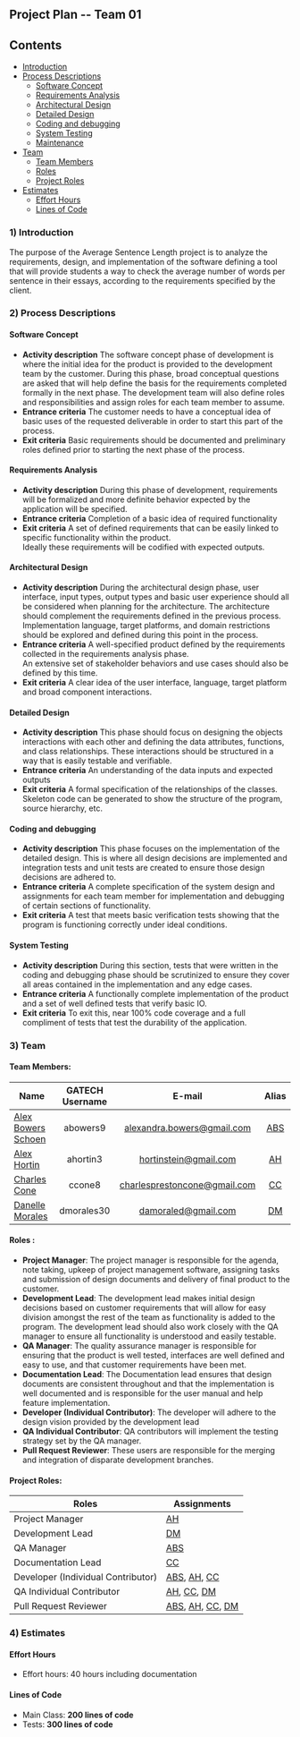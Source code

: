 ## **Project Plan -- Team 01**

Contents
-----------------
- [Introduction](#introduction)
- [Process Descriptions](#process-descriptions)
  - [Software Concept](#softwareconcept)
  - [Requirements Analysis](#requirements-analsys)
  - [Architectural Design](#architectual-design)
  - [Detailed Design](#detailed-design)
  - [Coding and debugging](#coding-and-debugging)
  - [System Testing](#system-testing)
  - [Maintenance](#maintenance)
- [Team](#team)
  - [Team Members](#team-members)
  - [Roles](#roles)
  - [Project Roles](#project-roles)
- [Estimates](#estimates)
  - [Effort Hours](#team-members)
  - [Lines of Code](#lines-of-code)

### 1) Introduction

The purpose of the Average Sentence Length project is to analyze the requirements, design,  and implementation of the
software defining a tool that will provide students a way to check the average number of words per sentence in their essays, according to the requirements specified by the client.  

### 2) Process Descriptions

#### Software Concept

- **Activity description**  The software concept phase of development is where the initial idea for the 
product is provided to the development team by the customer. During this phase, broad conceptual questions are asked
that will help define the basis for the requirements completed formally in the next phase. The development team will also define roles and responsibilities and assign roles for each team member to assume.
- **Entrance criteria**  The customer needs to have a conceptual idea of basic uses of the requested deliverable 
in order to start this part of the process.
- **Exit criteria**   Basic requirements should be documented and preliminary roles defined prior to starting the next
phase of the process.

#### Requirements Analysis 

- **Activity description** During this phase of development, requirements will be formalized and more definite behavior
expected by the application will be specified.  
- **Entrance criteria** Completion of a basic idea of required functionality
- **Exit criteria** A set of defined requirements that can be easily linked to specific functionality within the product.  
Ideally these requirements will be codified with expected outputs. 

#### Architectural Design

- **Activity description** During the architectural design phase, user interface, input types, output types and basic user 
experience should all be considered when planning for the architecture. The architecture should complement the requirements 
defined in the previous process. Implementation language, target platforms, and domain restrictions should be explored and 
defined during this point in the process.
- **Entrance criteria** A well-specified product defined by the requirements collected in the requirements analysis phase.  
An extensive set of stakeholder behaviors and use cases should also be defined by this time. 
- **Exit criteria**  A clear idea of the user interface, language, target platform and broad component interactions.

#### Detailed Design

- **Activity description** This phase should focus on designing the objects interactions with each other and defining the data attributes, 
functions, and class relationships. These interactions should be structured in a way that is easily testable and verifiable.
- **Entrance criteria** An understanding of the data inputs and expected outputs 
- **Exit criteria** A formal specification of the relationships of the classes. Skeleton code can be generated to show the structure of 
the program, source hierarchy, etc. 
 
#### Coding and debugging

- **Activity description** This phase focuses on the implementation of the detailed design. This is where all design decisions are implemented
and integration tests and unit tests are created to ensure those design decisions are adhered to. 
- **Entrance criteria** A complete specification of the system design and assignments for each team member for implementation and debugging of 
certain sections of functionality. 
- **Exit criteria** A test that meets basic verification tests showing that the program is functioning correctly under ideal conditions.

#### System Testing

- **Activity description** During this section, tests that were written in the coding and debugging phase should be scrutinized to 
ensure they cover all areas contained in the implementation and any edge cases.
- **Entrance criteria** A functionally complete implementation of the product and a set of well defined tests that verify basic IO.
- **Exit criteria** To exit this, near 100% code coverage and a full compliment of tests that test the durability of the application.  

### 3) Team

#### Team Members:

| Name  				| GATECH Username		| E-mail						| Alias |
| --------------------- |:---------------------:|:-----------------------------:|:-----:| 
| [Alex Bowers Schoen](http://github.com/bowersaa )  	| abowers9				| alexandra.bowers@gmail.com 	| [ABS](http://github.com/bowersaa )   |
| [Alex Hortin](http://github.com/hortinstein) 	 		| ahortin3				| hortinstein@gmail.com  		| [AH](http://github.com/hortinstein )    |
| [Charles Cone](http://github.com/ccone8)  	 		| ccone8		        | charlesprestoncone@gmail.com  | [CC](http://github.com/ccone8 )    |
| [Danelle Morales](http://github.com/DannieMorales) 		| dmorales30			| damoraled@gmail.com 			| [DM](http://github.com/DannieMorales )    |
	
#### Roles :
- **Project Manager**:  The project manager is responsible for the agenda, note taking, upkeep of project management software, 
assigning tasks and submission of design documents and delivery of final product to the customer.
- **Development Lead**:  The development lead makes initial design decisions based on customer requirements that will allow 
for easy division amongst the rest of the team as functionality is added to the program.  The development lead should also
work closely with the QA manager to ensure all functionality is understood and easily testable.
- **QA Manager**: The quality assurance manager is responsible for ensuring that the product is well tested, interfaces are
well defined and easy to use, and that customer requirements have been met.
- **Documentation Lead**: The Documentation lead ensures that design documents are consistent throughout and that the implementation
is well documented and is responsible for the user manual and help feature implementation.  
- **Developer (Individual Contributor)**:  The developer will adhere to the design vision provided by the development lead   
- **QA Individual Contributor**: QA contributors will implement the testing strategy set by the QA manager.  
- **Pull Request Reviewer**:  These users are responsible for the merging and integration of disparate development branches.
	
#### Project Roles:

| Roles | Assignments |
| --- | --- | 
| Project Manager	| [AH](http://github.com/hortinstein) 
| Development Lead 	| [DM](http://github.com/DannieMorales)
| QA Manager 		| [ABS](http://github.com/bowersaa )
| Documentation Lead| [CC](http://github.com/ccone8)
| Developer (Individual Contributor)| [ABS](http://github.com/bowersaa ), [AH](http://github.com/hortinstein), [CC](http://github.com/ccone8)
|QA Individual Contributor			| [AH](http://github.com/hortinstein), [CC](http://github.com/ccone8), [DM](http://github.com/DannieMorales)
| Pull Request Reviewer| [ABS](http://github.com/bowersaa ), [AH](http://github.com/hortinstein), [CC](http://github.com/ccone8), [DM](http://github.com/DannieMorales)

### 4) Estimates

#### Effort Hours
- Effort hours:  40 hours including documentation

#### Lines of Code
  - Main Class: **200 lines of code** 
  - Tests: **300 lines of code**

